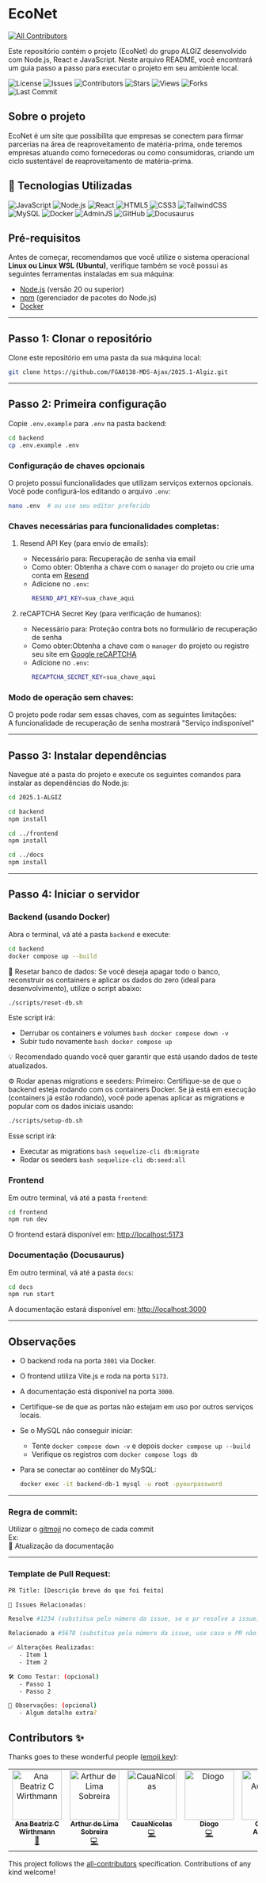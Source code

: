# EcoNet
<!-- ALL-CONTRIBUTORS-BADGE:START - Do not remove or modify this section -->
[![All Contributors](https://img.shields.io/badge/all_contributors-6-orange.svg?style=flat-square)](#contributors-)
<!-- ALL-CONTRIBUTORS-BADGE:END -->

Este repositório contém o projeto (EcoNet) do grupo ALGIZ desenvolvido com Node.js, React e JavaScript. Neste arquivo README, você encontrará um guia passo a passo para executar o projeto em seu ambiente local.

![License](https://img.shields.io/badge/license-MIT-green)
![Issues](https://img.shields.io/github/issues/FGA0138-MDS-Ajax/2025.1-Algiz)
![Contributors](https://img.shields.io/github/contributors/FGA0138-MDS-Ajax/2025.1-Algiz)
![Stars](https://img.shields.io/github/stars/FGA0138-MDS-Ajax/2025.1-Algiz)
![Views](https://komarev.com/ghpvc/?username=FGA0138-MDS-Ajax&label=views)
![Forks](https://img.shields.io/github/forks/FGA0138-MDS-Ajax/2025.1-Algiz)
![Last Commit](https://img.shields.io/github/last-commit/FGA0138-MDS-Ajax/2025.1-Algiz)

## Sobre o projeto

EcoNet é um site que possibilita que empresas se conectem para firmar parcerias na área de reaproveitamento de matéria-prima, onde teremos empresas atuando como fornecedoras ou como consumidoras, criando um ciclo sustentável de reaproveitamento de matéria-prima. 


## 🚀 Tecnologias Utilizadas

![JavaScript](https://img.shields.io/badge/javascript-%23F7DF1E.svg?style=flat&logo=javascript&logoColor=black)
![Node.js](https://img.shields.io/badge/node.js-339933?style=flat&logo=nodedotjs&logoColor=white)
![React](https://img.shields.io/badge/react-%2361DAFB.svg?style=flat&logo=react&logoColor=black)
![HTML5](https://img.shields.io/badge/html5-%23E34F26.svg?style=flat&logo=html5&logoColor=white)
![CSS3](https://img.shields.io/badge/css3-%231572B6.svg?style=flat&logo=css3&logoColor=white)
![TailwindCSS](https://img.shields.io/badge/tailwindcss-%2338B2AC.svg?style=flat&logo=tailwind-css&logoColor=white)
![MySQL](https://img.shields.io/badge/mysql-%2300f.svg?style=flat&logo=mysql&logoColor=white)
![Docker](https://img.shields.io/badge/docker-%230db7ed.svg?style=flat&logo=docker&logoColor=white)
![AdminJS](https://img.shields.io/badge/adminjs-%23D35848.svg?style=flat&logo=adminjs&logoColor=white) <!-- custom -->
![GitHub](https://img.shields.io/badge/github-%23121011.svg?style=flat&logo=github&logoColor=white)
![Docusaurus](https://img.shields.io/badge/docusaurus-%230A0A0A.svg?style=flat&logo=docusaurus&logoColor=white)

## Pré-requisitos

Antes de começar, recomendamos que você utilize o sistema operacional **Linux ou Linux WSL (Ubuntu)**, 
verifique também se você possui as seguintes ferramentas instaladas em sua máquina:

- [Node.js](https://nodejs.org/) (versão 20 ou superior)
- [npm](https://www.npmjs.com/) (gerenciador de pacotes do Node.js)
- [Docker](https://www.docker.com/)

---

## Passo 1: Clonar o repositório

Clone este repositório em uma pasta da sua máquina local:

```bash
git clone https://github.com/FGA0138-MDS-Ajax/2025.1-Algiz.git
```

---
## Passo 2: Primeira configuração

Copie `.env.example` para `.env` na pasta backend:

```bash
cd backend
cp .env.example .env
```
### Configuração de chaves opcionais  
O projeto possui funcionalidades que utilizam serviços externos opcionais. Você pode configurá-los editando o arquivo `.env`:

```bash
nano .env  # ou use seu editor preferido
```
### Chaves necessárias para funcionalidades completas:
1. Resend API Key (para envio de emails):
    - Necessário para: Recuperação de senha via email
    - Como obter: Obtenha a chave com o `manager` do projeto ou crie uma conta em [Resend](Resend.com)
    - Adicione no `.env`:
      ```bash
      RESEND_API_KEY=sua_chave_aqui
      ```
    
2. reCAPTCHA Secret Key (para verificação de humanos):
    - Necessário para: Proteção contra bots no formulário de recuperação de senha
    - Como obter:Obtenha a chave com o `manager` do projeto ou registre seu site em [Google reCAPTCHA](https://www.google.com/recaptcha/admin/create)
    - Adicione no `.env`:
      ```bash
      RECAPTCHA_SECRET_KEY=sua_chave_aqui
      ```
### Modo de operação sem chaves:
O projeto pode rodar sem essas chaves, com as seguintes limitações:  
A funcionalidade de recuperação de senha mostrará "Serviço indisponível"  

---
## Passo 3: Instalar dependências

Navegue até a pasta do projeto e execute os seguintes comandos para instalar as dependências do Node.js:

```bash
cd 2025.1-ALGIZ

cd backend
npm install

cd ../frontend
npm install

cd ../docs
npm install
```

---

## Passo 4: Iniciar o servidor

### Backend (usando Docker)

Abra o terminal, vá até a pasta `backend` e execute:

```bash
cd backend
docker compose up --build
```

🔁 Resetar banco de dados:
Se você deseja apagar todo o banco, reconstruir os containers e aplicar os dados do zero (ideal para desenvolvimento), utilize o script abaixo:

```bash
./scripts/reset-db.sh
```
Este script irá:
- Derrubar os containers e volumes ```bash docker compose down -v ``` 
- Subir tudo novamente ```bash docker compose up ```

💡 Recomendado quando você quer garantir que está usando dados de teste atualizados.

⚙️ Rodar apenas migrations e seeders:
Primeiro: Certifique-se de que o backend esteja rodando com os containers Docker.
Se já está em execução (containers já estão rodando), você pode apenas aplicar as migrations e popular com os dados iniciais usando:
``` bash
./scripts/setup-db.sh
```
Esse script irá:
- Executar as migrations ```bash sequelize-cli db:migrate ```
- Rodar os seeders ```bash sequelize-cli db:seed:all ```

### Frontend

Em outro terminal, vá até a pasta `frontend`:

```bash
cd frontend
npm run dev
```

O frontend estará disponível em: [http://localhost:5173](http://localhost:5173)

### Documentação (Docusaurus)

Em outro terminal, vá até a pasta `docs`:

```bash
cd docs
npm run start
```

A documentação estará disponível em: [http://localhost:3000](http://localhost:3000)

---

## Observações

- O backend roda na porta `3001` via Docker.
- O frontend utiliza Vite.js e roda na porta `5173`.
- A documentação está disponível na porta `3000`.
- Certifique-se de que as portas não estejam em uso por outros serviços locais.
- Se o MySQL não conseguir iniciar:
  - Tente `docker compose down -v` e depois `docker compose up --build`
  - Verifique os registros com `docker compose logs db`

- Para se conectar ao contêiner do MySQL:
  ```bash
  docker exec -it backend-db-1 mysql -u root -pyourpassword
  ```
  
---
### Regra de commit:
Utilizar o [gitmoji](https://gitmoji.dev/) no começo de cada commit  
Ex:  
📝 Atualização da documentação

---

### Template de Pull Request:
```bash
PR Title: [Descrição breve do que foi feito]

🔗 Issues Relacionadas:

Resolve #1234 (substitua pelo número da issue, se o pr resolve a issue)

Relacionado a #5678 (substitua pelo número da issue, use caso o PR não resolver completamente a issue)

✅ Alterações Realizadas:
   - Item 1
   - Item 2

🛠 Como Testar: (opcional)
   - Passo 1
   - Passo 2

📌 Observações: (opcional)
   - Algum detalhe extra?
```

## Contributors ✨

Thanks goes to these wonderful people ([emoji key](https://allcontributors.org/docs/en/emoji-key)):

<!-- ALL-CONTRIBUTORS-LIST:START - Do not remove or modify this section -->
<!-- prettier-ignore-start -->
<!-- markdownlint-disable -->
<table>
  <tbody>
    <tr>
      <td align="center" valign="top" width="14.28%"><a href="https://github.com/anawirthmann"><img src="https://avatars.githubusercontent.com/u/91133974?v=4?s=100" width="100px;" alt="Ana Beatriz C Wirthmann"/><br /><sub><b>Ana Beatriz C Wirthmann</b></sub></a><br /><a href="https://github.com/FGA0138-MDS-Ajax/2025.1-Algiz/commits?author=anawirthmann" title="Documentation">📖</a></td>
      <td align="center" valign="top" width="14.28%"><a href="https://github.com/arthor13"><img src="https://avatars.githubusercontent.com/u/112632734?v=4?s=100" width="100px;" alt="Arthur de Lima Sobreira"/><br /><sub><b>Arthur de Lima Sobreira</b></sub></a><br /><a href="https://github.com/FGA0138-MDS-Ajax/2025.1-Algiz/commits?author=arthor13" title="Code">💻</a></td>
      <td align="center" valign="top" width="14.28%"><a href="https://github.com/CauaNicolas"><img src="https://avatars.githubusercontent.com/u/79241219?v=4?s=100" width="100px;" alt="CauaNicolas"/><br /><sub><b>CauaNicolas</b></sub></a><br /><a href="https://github.com/FGA0138-MDS-Ajax/2025.1-Algiz/commits?author=CauaNicolas" title="Code">💻</a></td>
      <td align="center" valign="top" width="14.28%"><a href="https://github.com/SDC-Diih"><img src="https://avatars.githubusercontent.com/u/48413982?v=4?s=100" width="100px;" alt="Diogo"/><br /><sub><b>Diogo</b></sub></a><br /><a href="https://github.com/FGA0138-MDS-Ajax/2025.1-Algiz/commits?author=SDC-Diih" title="Code">💻</a></td>
      <td align="center" valign="top" width="14.28%"><a href="https://github.com/gabrielaugusto23"><img src="https://avatars.githubusercontent.com/u/103151217?v=4?s=100" width="100px;" alt="Gabriel Augusto"/><br /><sub><b>Gabriel Augusto</b></sub></a><br /><a href="https://github.com/FGA0138-MDS-Ajax/2025.1-Algiz/commits?author=gabrielaugusto23" title="Code">💻</a></td>
      <td align="center" valign="top" width="14.28%"><a href="https://github.com/bielg7"><img src="https://avatars.githubusercontent.com/u/150948362?v=4?s=100" width="100px;" alt="Gabriel Pereira"/><br /><sub><b>Gabriel Pereira</b></sub></a><br /><a href="https://github.com/FGA0138-MDS-Ajax/2025.1-Algiz/commits?author=bielg7" title="Code">💻</a></td>
    </tr>
  </tbody>
</table>

<!-- markdownlint-restore -->
<!-- prettier-ignore-end -->

<!-- ALL-CONTRIBUTORS-LIST:END -->

This project follows the [all-contributors](https://github.com/all-contributors/all-contributors) specification. Contributions of any kind welcome!